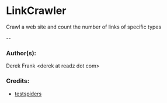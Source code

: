 # LinkCrawler
Crawl a web site and count the number of links of specific types

--
### Author(s):
Derek Frank &lt;derek at readz dot com&gt;

### Credits:
 * [testspiders](http://github.com/scrapinghub/testspiders)
